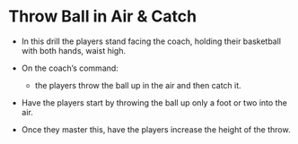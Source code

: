 # Throw Ball in Air & Catch

* In this drill the players stand facing the coach, holding their basketball with both hands, waist high.
* On the coach’s command:
	*  the players throw the ball up in the air and then catch it.
* Have the players start by throwing the ball up only a foot or two into the air. 

* Once they master this, have the players increase the height of the throw.

